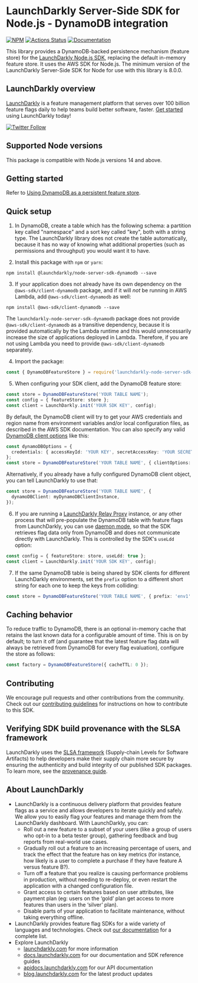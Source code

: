 # LaunchDarkly Server-Side SDK for Node.js - DynamoDB integration

[![NPM][node-dynamodb-npm-badge]][node-dynamodb-npm-link]
[![Actions Status][node-dynamodb-ci-badge]][node-dynamodb-ci]
[![Documentation](https://img.shields.io/static/v1?label=GitHub+Pages&message=API+reference&color=00add8)](https://launchdarkly.github.io/js-core/packages/store/node-server-sdk-dynamodb/docs/)

This library provides a DynamoDB-backed persistence mechanism (feature store) for the [LaunchDarkly Node.js SDK](https://github.com/launchdarkly/js-core/packages/sdk/server-node), replacing the default in-memory feature store. It uses the AWS SDK for Node.js.
The minimum version of the LaunchDarkly Server-Side SDK for Node for use with this library is 8.0.0.

## LaunchDarkly overview

[LaunchDarkly](https://www.launchdarkly.com) is a feature management platform that serves over 100 billion feature flags daily to help teams build better software, faster. [Get started](https://docs.launchdarkly.com/home/getting-started) using LaunchDarkly today!

[![Twitter Follow](https://img.shields.io/twitter/follow/launchdarkly.svg?style=social&label=Follow&maxAge=2592000)](https://twitter.com/intent/follow?screen_name=launchdarkly)

## Supported Node versions

This package is compatible with Node.js versions 14 and above.

## Getting started

Refer to [Using DynamoDB as a persistent feature store](https://docs.launchdarkly.com/sdk/features/storing-data/dynamodb#nodejs-server-side).

## Quick setup

1. In DynamoDB, create a table which has the following schema: a partition key called "namespace" and a sort key called "key", both with a string type. The LaunchDarkly library does not create the table automatically, because it has no way of knowing what additional properties (such as permissions and throughput) you would want it to have.

2. Install this package with `npm` or `yarn`:

`npm install @launchdarkly/node-server-sdk-dynamodb --save`

3. If your application does not already have its own dependency on the `@aws-sdk/client-dynamodb` package, and if it will _not_ be running in AWS Lambda, add `@aws-sdk/client-dynamodb` as well:

`npm install @aws-sdk/client-dynamodb --save`

The `launchdarkly-node-server-sdk-dynamodb` package does not provide `@aws-sdk/client-dynamodb` as a transitive dependency, because it is provided automatically by the Lambda runtime and this would unnecessarily increase the size of applications deployed in Lambda. Therefore, if you are not using Lambda you need to provide `@aws-sdk/client-dynamodb` separately.

4. Import the package:

```typescript
const { DynamoDBFeatureStore } = require('launchdarkly-node-server-sdk-dynamodb');
```

5. When configuring your SDK client, add the DynamoDB feature store:

```typescript
const store = DynamoDBFeatureStore('YOUR TABLE NAME');
const config = { featureStore: store };
const client = LaunchDarkly.init('YOUR SDK KEY', config);
```

By default, the DynamoDB client will try to get your AWS credentials and region name from environment variables and/or local configuration files, as described in the AWS SDK documentation. You can also specify any valid [DynamoDB client options](https://docs.aws.amazon.com/AWSJavaScriptSDK/latest/AWS/DynamoDB.html#constructor-property) like this:

```typescript
const dynamoDBOptions = {
  credentials: { accessKeyId: 'YOUR KEY', secretAccessKey: 'YOUR SECRET' },
};
const store = DynamoDBFeatureStore('YOUR TABLE NAME', { clientOptions: dynamoDBOptions });
```

Alternatively, if you already have a fully configured DynamoDB client object, you can tell LaunchDarkly to use that:

```typescript
const store = DynamoDBFeatureStore('YOUR TABLE NAME', {
  dynamoDBClient: myDynamoDBClientInstance,
});
```

6. If you are running a [LaunchDarkly Relay Proxy](https://github.com/launchdarkly/ld-relay) instance, or any other process that will pre-populate the DynamoDB table with feature flags from LaunchDarkly, you can use [daemon mode](https://github.com/launchdarkly/ld-relay#daemon-mode), so that the SDK retrieves flag data only from DynamoDB and does not communicate directly with LaunchDarkly. This is controlled by the SDK's `useLdd` option:

```typescript
const config = { featureStore: store, useLdd: true };
const client = LaunchDarkly.init('YOUR SDK KEY', config);
```

7. If the same DynamoDB table is being shared by SDK clients for different LaunchDarkly environments, set the `prefix` option to a different short string for each one to keep the keys from colliding:

```typescript
const store = DynamoDBFeatureStore('YOUR TABLE NAME', { prefix: 'env1' });
```

## Caching behavior

To reduce traffic to DynamoDB, there is an optional in-memory cache that retains the last known data for a configurable amount of time. This is on by default; to turn it off (and guarantee that the latest feature flag data will always be retrieved from DynamoDB for every flag evaluation), configure the store as follows:

```typescript
const factory = DynamoDBFeatureStore({ cacheTTL: 0 });
```

## Contributing

We encourage pull requests and other contributions from the community. Check out our [contributing guidelines](CONTRIBUTING.md) for instructions on how to contribute to this SDK.

## Verifying SDK build provenance with the SLSA framework

LaunchDarkly uses the [SLSA framework](https://slsa.dev/spec/v1.0/about) (Supply-chain Levels for Software Artifacts) to help developers make their supply chain more secure by ensuring the authenticity and build integrity of our published SDK packages. To learn more, see the [provenance guide](PROVENANCE.md). 

## About LaunchDarkly

- LaunchDarkly is a continuous delivery platform that provides feature flags as a service and allows developers to iterate quickly and safely. We allow you to easily flag your features and manage them from the LaunchDarkly dashboard. With LaunchDarkly, you can:
  - Roll out a new feature to a subset of your users (like a group of users who opt-in to a beta tester group), gathering feedback and bug reports from real-world use cases.
  - Gradually roll out a feature to an increasing percentage of users, and track the effect that the feature has on key metrics (for instance, how likely is a user to complete a purchase if they have feature A versus feature B?).
  - Turn off a feature that you realize is causing performance problems in production, without needing to re-deploy, or even restart the application with a changed configuration file.
  - Grant access to certain features based on user attributes, like payment plan (eg: users on the ‘gold’ plan get access to more features than users in the ‘silver’ plan). 
  - Disable parts of your application to facilitate maintenance, without taking everything offline.
- LaunchDarkly provides feature flag SDKs for a wide variety of languages and technologies. Check out [our documentation](https://docs.launchdarkly.com/sdk) for a complete list.
- Explore LaunchDarkly
  - [launchdarkly.com](https://www.launchdarkly.com/ 'LaunchDarkly Main Website') for more information
  - [docs.launchdarkly.com](https://docs.launchdarkly.com/ 'LaunchDarkly Documentation') for our documentation and SDK reference guides
  - [apidocs.launchdarkly.com](https://apidocs.launchdarkly.com/ 'LaunchDarkly API Documentation') for our API documentation
  - [blog.launchdarkly.com](https://blog.launchdarkly.com/ 'LaunchDarkly Blog Documentation') for the latest product updates

[node-dynamodb-ci-badge]: https://github.com/launchdarkly/js-core/actions/workflows/node-dynamodb.yml/badge.svg
[node-dynamodb-ci]: https://github.com/launchdarkly/js-core/actions/workflows/node-dynamodb.yml
[node-dynamodb-npm-badge]: https://img.shields.io/npm/v/@launchdarkly/node-server-sdk-dynamodb.svg?style=flat-square
[node-dynamodb-npm-link]: https://www.npmjs.com/package/@launchdarkly/node-server-sdk-dynamodb
